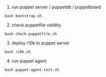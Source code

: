 1. run puppet server / puppetdb / puppetboard
```
bash bootstrap.sh
```
2. check puppetfile validity
```
bash check-puppetfile.sh
```
3. deploy r10k to puppet server
```
bash r10k.sh
```
4. run puppet agent
```
bash puppet-agent-test.sh
```
